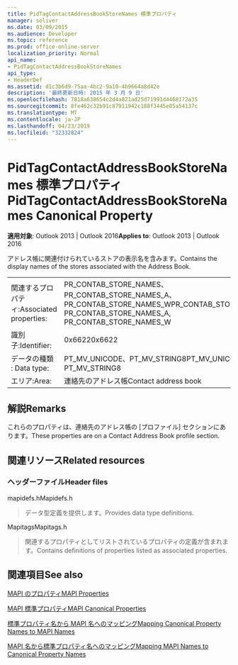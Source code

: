 ```yaml
---
title: PidTagContactAddressBookStoreNames 標準プロパティ
manager: soliver
ms.date: 03/09/2015
ms.audience: Developer
ms.topic: reference
ms.prod: office-online-server
localization_priority: Normal
api_name:
- PidTagContactAddressBookStoreNames
api_type:
- HeaderDef
ms.assetid: d1c3b6d9-75aa-4bc2-9a10-4b9664a8d42e
description: '最終更新日時: 2015 年 3 月 9 日'
ms.openlocfilehash: 7818a638654c2d4a821ad25d71991d4468172a35
ms.sourcegitcommit: 8fe462c32b91c87911942c188f3445e85a54137c
ms.translationtype: MT
ms.contentlocale: ja-JP
ms.lasthandoff: 04/23/2019
ms.locfileid: "32332824"
---
```

# <a name="pidtagcontactaddressbookstorenames-canonical-property"></a><span data-ttu-id="7adf8-103">PidTagContactAddressBookStoreNames 標準プロパティ</span><span class="sxs-lookup"><span data-stu-id="7adf8-103">PidTagContactAddressBookStoreNames Canonical Property</span></span>

  
  
<span data-ttu-id="7adf8-104">**適用対象**: Outlook 2013 | Outlook 2016</span><span class="sxs-lookup"><span data-stu-id="7adf8-104">**Applies to**: Outlook 2013 | Outlook 2016</span></span> 
  
<span data-ttu-id="7adf8-105">アドレス帳に関連付けられているストアの表示名を含みます。</span><span class="sxs-lookup"><span data-stu-id="7adf8-105">Contains the display names of the stores associated with the Address Book.</span></span>
  
|||
|:-----|:-----|
|<span data-ttu-id="7adf8-106">関連するプロパティ:</span><span class="sxs-lookup"><span data-stu-id="7adf8-106">Associated properties:</span></span>  <br/> |<span data-ttu-id="7adf8-107">PR_CONTAB_STORE_NAMES、PR_CONTAB_STORE_NAMES_A、PR_CONTAB_STORE_NAMES_W</span><span class="sxs-lookup"><span data-stu-id="7adf8-107">PR_CONTAB_STORE_NAMES, PR_CONTAB_STORE_NAMES_A, PR_CONTAB_STORE_NAMES_W</span></span>  <br/> |
|<span data-ttu-id="7adf8-108">識別子:</span><span class="sxs-lookup"><span data-stu-id="7adf8-108">Identifier:</span></span>  <br/> |<span data-ttu-id="7adf8-109">0x6622</span><span class="sxs-lookup"><span data-stu-id="7adf8-109">0x6622</span></span>  <br/> |
|<span data-ttu-id="7adf8-110">データの種類 : </span><span class="sxs-lookup"><span data-stu-id="7adf8-110">Data type:</span></span>  <br/> |<span data-ttu-id="7adf8-111">PT_MV_UNICODE、PT_MV_STRING8</span><span class="sxs-lookup"><span data-stu-id="7adf8-111">PT_MV_UNICODE, PT_MV_STRING8</span></span>  <br/> |
|<span data-ttu-id="7adf8-112">エリア:</span><span class="sxs-lookup"><span data-stu-id="7adf8-112">Area:</span></span>  <br/> |<span data-ttu-id="7adf8-113">連絡先のアドレス帳</span><span class="sxs-lookup"><span data-stu-id="7adf8-113">Contact address book</span></span>  <br/> |
   
## <a name="remarks"></a><span data-ttu-id="7adf8-114">解説</span><span class="sxs-lookup"><span data-stu-id="7adf8-114">Remarks</span></span>

<span data-ttu-id="7adf8-115">これらのプロパティは、連絡先のアドレス帳の [プロファイル] セクションにあります。</span><span class="sxs-lookup"><span data-stu-id="7adf8-115">These properties are on a Contact Address Book profile section.</span></span>
  
## <a name="related-resources"></a><span data-ttu-id="7adf8-116">関連リソース</span><span class="sxs-lookup"><span data-stu-id="7adf8-116">Related resources</span></span>

### <a name="header-files"></a><span data-ttu-id="7adf8-117">ヘッダーファイル</span><span class="sxs-lookup"><span data-stu-id="7adf8-117">Header files</span></span>

<span data-ttu-id="7adf8-118">mapidefs.h</span><span class="sxs-lookup"><span data-stu-id="7adf8-118">Mapidefs.h</span></span>
  
> <span data-ttu-id="7adf8-119">データ型定義を提供します。</span><span class="sxs-lookup"><span data-stu-id="7adf8-119">Provides data type definitions.</span></span>
    
<span data-ttu-id="7adf8-120">Mapitags</span><span class="sxs-lookup"><span data-stu-id="7adf8-120">Mapitags.h</span></span>
  
> <span data-ttu-id="7adf8-121">関連するプロパティとしてリストされているプロパティの定義が含まれます。</span><span class="sxs-lookup"><span data-stu-id="7adf8-121">Contains definitions of properties listed as associated properties.</span></span>
    
## <a name="see-also"></a><span data-ttu-id="7adf8-122">関連項目</span><span class="sxs-lookup"><span data-stu-id="7adf8-122">See also</span></span>



[<span data-ttu-id="7adf8-123">MAPI のプロパティ</span><span class="sxs-lookup"><span data-stu-id="7adf8-123">MAPI Properties</span></span>](mapi-properties.md)
  
[<span data-ttu-id="7adf8-124">MAPI 標準プロパティ</span><span class="sxs-lookup"><span data-stu-id="7adf8-124">MAPI Canonical Properties</span></span>](mapi-canonical-properties.md)
  
[<span data-ttu-id="7adf8-125">標準プロパティ名から MAPI 名へのマッピング</span><span class="sxs-lookup"><span data-stu-id="7adf8-125">Mapping Canonical Property Names to MAPI Names</span></span>](mapping-canonical-property-names-to-mapi-names.md)
  
[<span data-ttu-id="7adf8-126">MAPI 名から標準プロパティ名へのマッピング</span><span class="sxs-lookup"><span data-stu-id="7adf8-126">Mapping MAPI Names to Canonical Property Names</span></span>](mapping-mapi-names-to-canonical-property-names.md)

